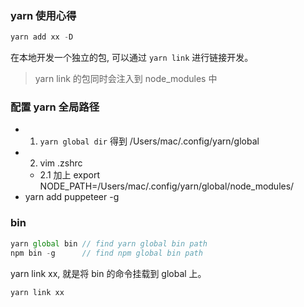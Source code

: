 ### yarn 使用心得

```js
yarn add xx -D
```

在本地开发一个独立的包, 可以通过 `yarn link` 进行链接开发。

> yarn link 的包同时会注入到 node_modules 中

### 配置 yarn 全局路径

* 1. `yarn global dir` 得到 /Users/mac/.config/yarn/global
* 2. vim .zshrc
  * 2.1 加上 export NODE_PATH=/Users/mac/.config/yarn/global/node_modules/
* yarn add puppeteer -g

### bin

```js
yarn global bin // find yarn global bin path
npm bin -g      // find npm global bin path
```

yarn link xx, 就是将 bin 的命令挂载到 global 上。

```js
yarn link xx
```